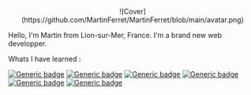 <p align="center">
  ![Cover](https://github.com/MartinFerret/MartinFerret/blob/main/avatar.png)
</p>

Hello, I'm Martin from Lion-sur-Mer, France. I'm a brand new web developper.

Whats I have learned :

[![Generic badge](https://img.shields.io/badge/PHP-pink>.svg)](https://shields.io/)
[![Generic badge](https://img.shields.io/badge/HTML5-darkblue.svg)](https://shields.io/)
[![Generic badge](https://img.shields.io/badge/CSS3-darkred.svg)](https://shields.io/)
[![Generic badge](https://img.shields.io/badge/Javascript-yellow.svg)](https://shields.io/)
[![Generic badge](https://img.shields.io/badge/Git-darkgrey.svg)](https://shields.io/)
[![Generic badge](https://img.shields.io/badge/SQL-black.svg)](https://shields.io/)
